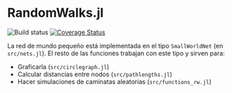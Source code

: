 # RandomWalks.jl

![Build status](https://travis-ci.org/rodrigolece/RandomWalks.jl.svg?branch=master)
[![Coverage Status](https://coveralls.io/repos/rodrigolece/RandomWalks.jl/badge.svg?branch=master&service=github)](https://coveralls.io/github/rodrigolece/RandomWalks.jl?branch=master)

La red de mundo pequeño está implementada en el tipo `SmallWorldNet` (en `src/nets.jl`). El resto de las funciones trabajan con este tipo y sirven para:

- Graficarla (`src/circlegraph.jl`)
- Calcular distancias entre nodos (`src/pathlengths.jl`)
- Hacer simulaciones de caminatas aleatorias (`src/functions_rw.jl`)
